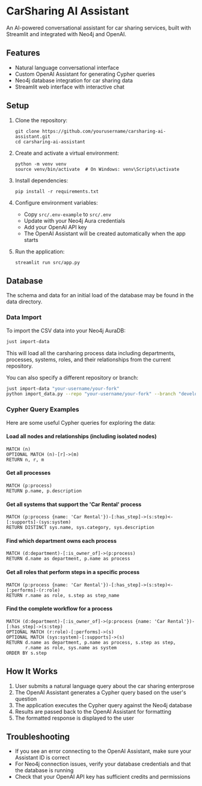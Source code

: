 # CarSharing AI Assistant

An AI-powered conversational assistant for car sharing services, built with Streamlit and integrated with Neo4j and OpenAI.

## Features

- Natural language conversational interface
- Custom OpenAI Assistant for generating Cypher queries
- Neo4j database integration for car sharing data
- Streamlit web interface with interactive chat

## Setup

1. Clone the repository:
   ```
   git clone https://github.com/yourusername/carsharing-ai-assistant.git
   cd carsharing-ai-assistant
   ```

2. Create and activate a virtual environment:
   ```
   python -m venv venv
   source venv/bin/activate  # On Windows: venv\Scripts\activate
   ```

3. Install dependencies:
   ```
   pip install -r requirements.txt
   ```

4. Configure environment variables:
   - Copy `src/.env-example` to `src/.env`
   - Update with your Neo4j Aura credentials
   - Add your OpenAI API key
   - The OpenAI Assistant will be created automatically when the app starts

5. Run the application:
   ```
   streamlit run src/app.py
   ```

## Database

The schema and data for an initial load of the database may be found in the data directory. 

### Data Import

To import the CSV data into your Neo4j AuraDB:

```bash
just import-data
```

This will load all the carsharing process data including departments, processes, systems, roles, and their relationships from the current repository.

You can also specify a different repository or branch:

```bash
just import-data "your-username/your-fork"
python import_data.py --repo "your-username/your-fork" --branch "development"
```

### Cypher Query Examples

Here are some useful Cypher queries for exploring the data:

#### Load all nodes and relationships (including isolated nodes)
```cypher
MATCH (n)
OPTIONAL MATCH (n)-[r]->(m)
RETURN n, r, m
```

#### Get all processes
```cypher
MATCH (p:process)
RETURN p.name, p.description
```

#### Get all systems that support the 'Car Rental' process
```cypher
MATCH (p:process {name: 'Car Rental'})-[:has_step]->(s:step)<-[:supports]-(sys:system)
RETURN DISTINCT sys.name, sys.category, sys.description
```

#### Find which department owns each process
```cypher
MATCH (d:department)-[:is_owner_of]->(p:process)
RETURN d.name as department, p.name as process
```

#### Get all roles that perform steps in a specific process
```cypher
MATCH (p:process {name: 'Car Rental'})-[:has_step]->(s:step)<-[:performs]-(r:role)
RETURN r.name as role, s.step as step_name
```

#### Find the complete workflow for a process
```cypher
MATCH (d:department)-[:is_owner_of]->(p:process {name: 'Car Rental'})-[:has_step]->(s:step)
OPTIONAL MATCH (r:role)-[:performs]->(s)
OPTIONAL MATCH (sys:system)-[:supports]->(s)
RETURN d.name as department, p.name as process, s.step as step, 
       r.name as role, sys.name as system
ORDER BY s.step
```


## How It Works

1. User submits a natural language query about the car sharing enterprose
2. The OpenAI Assistant generates a Cypher query based on the user's question
3. The application executes the Cypher query against the Neo4j database
4. Results are passed back to the OpenAI Assistant for formatting
5. The formatted response is displayed to the user

## Troubleshooting

- If you see an error connecting to the OpenAI Assistant, make sure your Assistant ID is correct
- For Neo4j connection issues, verify your database credentials and that the database is running
- Check that your OpenAI API key has sufficient credits and permissions

